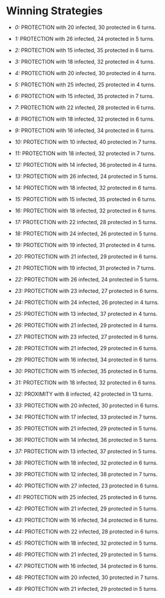 # Winning Strategies

* _0:_ PROTECTION with 20 infected, 30 protected in 6 turns.


* _1:_ PROTECTION with 26 infected, 24 protected in 5 turns.


* _2:_ PROTECTION with 15 infected, 35 protected in 6 turns.


* _3:_ PROTECTION with 18 infected, 32 protected in 4 turns.


* _4:_ PROTECTION with 20 infected, 30 protected in 4 turns.


* _5:_ PROTECTION with 25 infected, 25 protected in 4 turns.


* _6:_ PROTECTION with 15 infected, 35 protected in 7 turns.


* _7:_ PROTECTION with 22 infected, 28 protected in 6 turns.


* _8:_ PROTECTION with 18 infected, 32 protected in 6 turns.


* _9:_ PROTECTION with 16 infected, 34 protected in 6 turns.


* _10:_ PROTECTION with 10 infected, 40 protected in 7 turns.


* _11:_ PROTECTION with 18 infected, 32 protected in 7 turns.


* _12:_ PROTECTION with 14 infected, 36 protected in 4 turns.


* _13:_ PROTECTION with 26 infected, 24 protected in 5 turns.


* _14:_ PROTECTION with 18 infected, 32 protected in 6 turns.


* _15:_ PROTECTION with 15 infected, 35 protected in 6 turns.


* _16:_ PROTECTION with 18 infected, 32 protected in 6 turns.


* _17:_ PROTECTION with 22 infected, 28 protected in 5 turns.


* _18:_ PROTECTION with 24 infected, 26 protected in 5 turns.


* _19:_ PROTECTION with 19 infected, 31 protected in 4 turns.


* _20:_ PROTECTION with 21 infected, 29 protected in 6 turns.


* _21:_ PROTECTION with 19 infected, 31 protected in 7 turns.


* _22:_ PROTECTION with 26 infected, 24 protected in 5 turns.


* _23:_ PROTECTION with 23 infected, 27 protected in 6 turns.


* _24:_ PROTECTION with 24 infected, 26 protected in 4 turns.


* _25:_ PROTECTION with 13 infected, 37 protected in 4 turns.


* _26:_ PROTECTION with 21 infected, 29 protected in 4 turns.


* _27:_ PROTECTION with 23 infected, 27 protected in 6 turns.


* _28:_ PROTECTION with 21 infected, 29 protected in 6 turns.


* _29:_ PROTECTION with 16 infected, 34 protected in 6 turns.


* _30:_ PROTECTION with 15 infected, 35 protected in 6 turns.


* _31:_ PROTECTION with 18 infected, 32 protected in 6 turns.


* _32:_ PROXIMITY with 8 infected, 42 protected in 13 turns.


* _33:_ PROTECTION with 20 infected, 30 protected in 6 turns.


* _34:_ PROTECTION with 17 infected, 33 protected in 7 turns.


* _35:_ PROTECTION with 21 infected, 29 protected in 5 turns.


* _36:_ PROTECTION with 14 infected, 36 protected in 5 turns.


* _37:_ PROTECTION with 13 infected, 37 protected in 5 turns.


* _38:_ PROTECTION with 18 infected, 32 protected in 6 turns.


* _39:_ PROTECTION with 12 infected, 38 protected in 7 turns.


* _40:_ PROTECTION with 27 infected, 23 protected in 6 turns.


* _41:_ PROTECTION with 25 infected, 25 protected in 6 turns.


* _42:_ PROTECTION with 21 infected, 29 protected in 5 turns.


* _43:_ PROTECTION with 16 infected, 34 protected in 6 turns.


* _44:_ PROTECTION with 22 infected, 28 protected in 6 turns.


* _45:_ PROTECTION with 18 infected, 32 protected in 5 turns.


* _46:_ PROTECTION with 21 infected, 29 protected in 5 turns.


* _47:_ PROTECTION with 16 infected, 34 protected in 6 turns.


* _48:_ PROTECTION with 20 infected, 30 protected in 7 turns.


* _49:_ PROTECTION with 21 infected, 29 protected in 5 turns.


